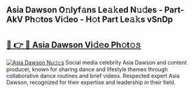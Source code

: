 ## Asia Dawson O𝚗lyf𝚊ns Le𝚊𝚔ed N𝚞𝚍es - Part-AkV Ph𝚘tos Vi𝚍eo - H𝚘t Part Le𝚊𝚔s vSnDp

# <h2><a href="http://hf63qy.feru.top/?c=Asia+Dawson">🔗 👉 🔴 Asia Dawson Vi𝚍𝚎o Ph𝚘t𝚘𝚜</a></h2>

[![Asia Dawson Nu𝚍𝚎s](https://i.imgur.com/0TWrTi3.gif)](http://hf63qy.feru.top/?c=Asia+Dawson)
Social media celebrity Asia Dawson and content producer, known for sharing dance and lifestyle themes through collaborative dance routines and brief videos. Respected expert Asia Dawson, recognized for their expertise and leadership in their field. 
